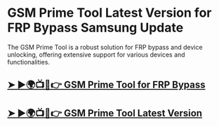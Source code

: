# GSM Prime Tool Latest Version for FRP Bypass Samsung Update

The GSM Prime Tool is a robust solution for FRP bypass and device unlocking, offering extensive support for various devices and functionalities.

## [➤ ►🌍📺📱👉 GSM Prime Tool for FRP Bypass](https://tinyurl.com/3hkw6bze)

## [➤ ►🌍📺📱👉 GSM Prime Tool Latest Version](https://tinyurl.com/3hkw6bze)
